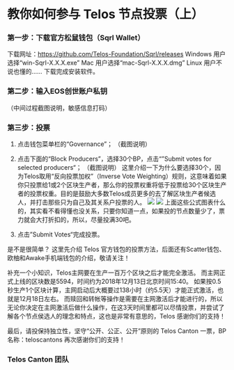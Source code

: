 # 教你如何参与 Telos 节点投票（上）


### 第一步：下载官方松鼠钱包（Sqrl Wallet）
下载网址：https://github.com/Telos-Foundation/Sqrl/releases
Windows 用户选择“win-Sqrl-X.X.X.exe”
Mac 用户选择“mac-Sqrl-X.X.X.dmg”
Linux 用户不说也懂的……
下载完成安装软件。

### 第二步：输入EOS创世账户私钥
（中间过程截图说明，敏感信息打码）

### 第三步：投票
1. 点击钱包菜单栏的“Governance”；
    （截图说明）

2. 点击下面的“Block Producers”，选择30个BP，点击“”Submit votes for selected producers“；
    （截图说明）
    这里介绍一下为什么要选择30个，因为Telos取用“反向投票加权”（Inverse Vote Weighting）规则，这意味着如果你只投票给1或2个区块生产者，那么你的投票权重将低于投票给30个区块生产者的投票权重。目的是鼓励大多数Telos成员更多的去了解区块生产者候选人，并打击那些只为自己及其关系户投票的人。
  ![](https://raw.githubusercontent.com/Telos-Canton/Telos-Docs/master/zh-CN/images/inverse_weighted_voting_latex.png)
  ![](https://raw.githubusercontent.com/Telos-Canton/Telos-Docs/master/zh-CN/images/inverse_weighted_voting.png)
上面这些公式图表什么的，其实看不看得懂也没关系，只要你知道一点，如果投的节点数量少了，票力就会大打折扣的，所以，尽量投满30吧。

3. 点击”Submit Votes“完成投票。

是不是很简单？
这里先介绍 Telos 官方钱包的投票方法，后面还有Scatter钱包、欧柚和Awake手机端钱包的介绍，敬请关注！

补充一个小知识，Telos主网要在生产一百万个区块之后才能完全激活。
而主网正式上线的区块数是5594，时间约为2018年12月13日北京时间15:40。
如果按0.5秒生产1个区块计算，主网启动后大概要过138小时（约5.5天）才能正式激活，也就是12月18日左右。
而赎回和转帐等操作是需要在主网激活后才能进行的，所以无论你决定在主网激活后做什么操作，在这3天时间里都可以尽情投票，并尝试了解各个节点侯选人的理念和特点，这也是非常有意思的，Telos 感谢你们的支持！

最后，请投保持独立性，坚守“公开、公正、公开”原则的 Telos Canton 一票，BP名称：teloscantons
再次感谢你们的支持！

### Telos Canton 团队
